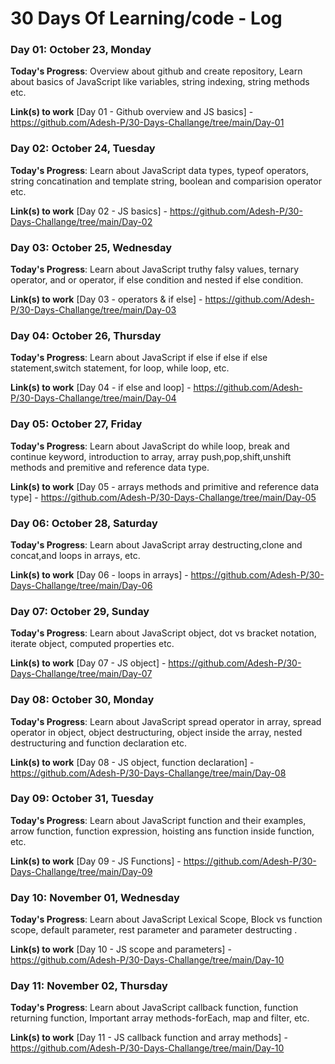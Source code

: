 # 30 Days Of Learning/code - Log

### Day 01: October 23, Monday

**Today's Progress**: Overview about github and create repository, Learn about basics of JavaScript like variables, string indexing, string methods etc.

**Link(s) to work**
[Day 01 - Github overview and JS basics] - https://github.com/Adesh-P/30-Days-Challange/tree/main/Day-01


### Day 02: October 24, Tuesday

**Today's Progress**: Learn about JavaScript data types, typeof operators, string concatination and template string, boolean and comparision operator etc.

**Link(s) to work**
[Day 02 - JS basics] - https://github.com/Adesh-P/30-Days-Challange/tree/main/Day-02


### Day 03: October 25, Wednesday

**Today's Progress**: Learn about JavaScript truthy falsy values, ternary operator, and or operator, if else condition and nested if else condition.

**Link(s) to work**
[Day 03 - operators & if else] - https://github.com/Adesh-P/30-Days-Challange/tree/main/Day-03

### Day 04: October 26, Thursday

**Today's Progress**: Learn about JavaScript if else if else if else statement,switch statement, for loop, while loop, etc.

**Link(s) to work**
[Day 04 - if else and loop] - https://github.com/Adesh-P/30-Days-Challange/tree/main/Day-04

### Day 05: October 27, Friday

**Today's Progress**: Learn about JavaScript do while loop, break and continue keyword, introduction to array, array push,pop,shift,unshift methods and premitive and reference data type.

**Link(s) to work**
[Day 05 - arrays methods and primitive and reference data type] - https://github.com/Adesh-P/30-Days-Challange/tree/main/Day-05


### Day 06: October 28, Saturday

**Today's Progress**: Learn about JavaScript array destructing,clone and concat,and loops in arrays, etc.

**Link(s) to work**
[Day 06 - loops in arrays] - https://github.com/Adesh-P/30-Days-Challange/tree/main/Day-06

### Day 07: October 29, Sunday

**Today's Progress**: Learn about JavaScript object, dot vs bracket notation, iterate object, computed properties etc.

**Link(s) to work**
[Day 07 - JS object] - https://github.com/Adesh-P/30-Days-Challange/tree/main/Day-07


### Day 08: October 30, Monday

**Today's Progress**: Learn about JavaScript spread operator in array, spread operator in object, object destructuring, object inside the array, nested destructuring and function declaration etc.

**Link(s) to work**
[Day 08 - JS object, function declaration] - https://github.com/Adesh-P/30-Days-Challange/tree/main/Day-08


### Day 09: October 31, Tuesday

**Today's Progress**: Learn about JavaScript function and their examples, arrow function, function expression, hoisting ans function inside function, etc.

**Link(s) to work**
[Day 09 - JS Functions] - https://github.com/Adesh-P/30-Days-Challange/tree/main/Day-09


### Day 10: November 01, Wednesday

**Today's Progress**: Learn about JavaScript Lexical Scope, Block vs function scope, default parameter, rest parameter and parameter destructing .

**Link(s) to work**
[Day 10 - JS scope and parameters] - https://github.com/Adesh-P/30-Days-Challange/tree/main/Day-10



### Day 11: November 02, Thursday

**Today's Progress**: Learn about JavaScript callback function, function returning function, Important array methods-forEach, map and filter, etc.

**Link(s) to work**
[Day 11 - JS callback function and array methods] - https://github.com/Adesh-P/30-Days-Challange/tree/main/Day-10